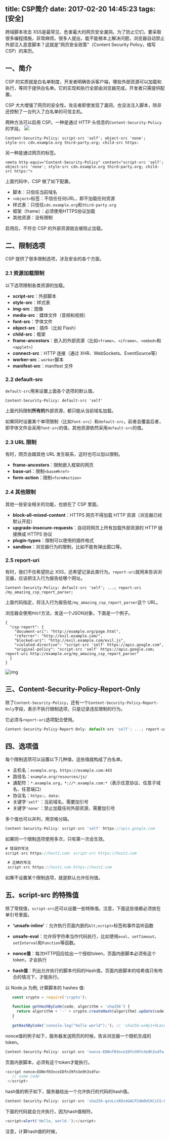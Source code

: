 title: CSP简介
date: 2017-02-20 14:45:23
tags: [安全]
---
跨域脚本攻击 XSS是最常见、危害最大的网页安全漏洞。为了防止它们，要采取很多编程措施，非常麻烦。很多人提出，能不能根本上解决问题，浏览器自动禁止外部注入恶意脚本？这就是"网页安全政策"（Content Security Policy，缩写 CSP）的来历。

## 一、简介
CSP 的实质就是白名单制度，开发者明确告诉客户端，哪些外部资源可以加载和执行，等同于提供白名单。它的实现和执行全部由浏览器完成，开发者只需提供配置。

CSP 大大增强了网页的安全性。攻击者即使发现了漏洞，也没法注入脚本，除非还控制了一台列入了白名单的可信主机。

两种方法可以启用 CSP。一种是通过 HTTP 头信息的`Content-Security-Policy`的字段。
![](http://7xq1il.com1.z0.glb.clouddn.com/csp01.jpg)

```
Content-Security-Policy: script-src 'self'; object-src 'none';
style-src cdn.example.org third-party.org; child-src https:
```
另一种是通过网页的<meta>标签。
```
<meta http-equiv="Content-Security-Policy" content="script-src 'self'; object-src 'none'; style-src cdn.example.org third-party.org; child-src https:">
```
上面代码中，CSP 做了如下配置。

- 脚本：只信任当前域名
- `<object>`标签：不信任任何URL，即不加载任何资源
- 样式表：只信任`cdn.example.org`和`third-party.org`
- 框架（frame）：必须使用HTTPS协议加载
- 其他资源：没有限制

启用后，不符合 CSP 的外部资源就会被阻止加载。

## 二、限制选项
CSP 提供了很多限制选项，涉及安全的各个方面。

### 2.1 资源加载限制
以下选项限制各类资源的加载。
- **script-src**：外部脚本
- **style-src**：样式表
- **img-src**：图像
- **media-src**：媒体文件（音频和视频）
- **font-src**：字体文件
- **object-src**：插件（比如 Flash）
- **child-src**：框架
- **frame-ancestors**：嵌入的外部资源（比如`<frame>`、`<iframe>`、`<embed>`和`<applet>`）
- **connect-src**：HTTP 连接（通过 XHR、WebSockets、EventSource等）
- **worker-src**：`worker`脚本
- **manifest-src**：manifest 文件

### 2.2 default-src
`default-src`用来设置上面各个选项的默认值。

```
Content-Security-Policy: default-src 'self'
```

上面代码限制**所有的**外部资源，都只能从当前域名加载。

如果同时设置某个单项限制（比如`font-src`）和`default-src`，前者会覆盖后者，即字体文件会采用`font-src`的值，其他资源依然采用`default-src`的值。

### 2.3 URL 限制
有时，网页会跟其他 URL 发生联系，这时也可以加以限制。

- **frame-ancestors**：限制嵌入框架的网页
- **base-uri**：限制`<base#href>`
- **form-action**：限制`<form#action>`

### 2.4 其他限制
其他一些安全相关的功能，也放在了 CSP 里面。

- **block-all-mixed-content**：HTTPS 网页不得加载 HTTP 资源（浏览器已经默认开启）
- **upgrade-insecure-requests**：自动将网页上所有加载外部资源的 HTTP 链接换成 HTTPS 协议
- **plugin-types**：限制可以使用的插件格式
- **sandbox**：浏览器行为的限制，比如不能有弹出窗口等。

### 2.5 report-uri

有时，我们不仅希望防止 XSS，还希望记录此类行为。`report-uri`就用来告诉浏览器，应该把注入行为报告给哪个网址。

```
Content-Security-Policy: default-src 'self'; ...; report-uri /my_amazing_csp_report_parser;
```

上面代码指定，将注入行为报告给`/my_amazing_csp_report_parser`这个 URL。

浏览器会使用`POST`方法，发送一个JSON对象，下面是一个例子。

 ```
 {
   "csp-report": {
     "document-uri": "http://example.org/page.html",
     "referrer": "http://evil.example.com/",
     "blocked-uri": "http://evil.example.com/evil.js",
     "violated-directive": "script-src 'self' https://apis.google.com",
     "original-policy": "script-src 'self' https://apis.google.com; report-uri http://example.org/my_amazing_csp_report_parser"
   }
 }
 ```

![img](http://7xq1il.com1.z0.glb.clouddn.com/csp02.png)

## 三、Content-Security-Policy-Report-Only
除了`Content-Security-Policy`，还有一个`Content-Security-Policy-Report-Only`字段，表示不执行限制选项，只是记录违反限制的行为。

它必须与`report-uri`选项配合使用。
```javascript
Content-Security-Policy-Report-Only: default-src 'self'; ...; report-uri /my_amazing_csp_report_parser;
```

## 四、选项值
每个限制选项可以设置以下几种值，这些值就构成了白名单。
- 主机名：`example.org`，`https://example.com:443`
- 路径名：`example.org/resources/js/`
-  通配符：`*.example.org`，`*://*.example.com:*`（表示任意协议、任意子域名、任意端口）
- 协议名：`https:`、`data:`
- 关键字`'self'`：当前域名，需要加引号
- 关键字`'none'`：禁止加载任何外部资源，需要加引号

多个值也可以并列，用空格分隔。
```javascript
Content-Security-Policy: script-src 'self' https://apis.google.com
```

如果同一个限制选项使用多次，只有第一次会生效。
```javascript
# 错误的写法
script-src https://host1.com; script-src https://host2.com

 # 正确的写法
 script-src https://host1.com https://host2.com
```
如果不设置某个限制选项，就是默认允许任何值。

## 五、script-src 的特殊值
除了常规值，`script-src`还可以设置一些特殊值。注意，下面这些值都必须放在单引号里面。

- **'unsafe-inline'**：允许执行页面内嵌的`&lt;script>`标签和事件监听函数

- **unsafe-eval**：允许将字符串当作代码执行，比如使用`eval`、`setTimeout`、`setInterval`和`Function`等函数。

- **nonce值**：每次HTTP回应给出一个授权token，页面内嵌脚本必须有这个token，才会执行

- **hash值**：列出允许执行的脚本代码的Hash值，页面内嵌脚本的哈希值只有吻合的情况下，才能执行。

以 Node.js 为例, 计算脚本的 hashes 值:
```javascript
   const crypto = require('crypto');
   
   function getHashByCode(code, algorithm = 'sha256') {
     return algorithm + '-' + crypto.createHash(algorithm).update(code, 'utf8').digest("base64");
   }
   
   getHashByCode('console.log("hello world");'); // 'sha256-wxWy1+9LmiuOeDwtQyZNmWpT0jqCUikqaqVlJdtd
```

nonce值的例子如下，服务器发送网页的时候，告诉浏览器一个随机生成的token。

```javascript
Content-Security-Policy: script-src 'nonce-EDNnf03nceIOfn39fn3e9h3sdfa'
```

页面内嵌脚本，必须有这个token才能执行。

```javascript
<script nonce=EDNnf03nceIOfn39fn3e9h3sdfa>
   // some code
 </script>
```

hash值的例子如下，服务器给出一个允许执行的代码的hash值。

```javascript
Content-Security-Policy: script-src 'sha256-qznLcsROx4GACP2dm0UCKCzCG-HiZ1guq6ZZDob_Tng='
```

下面的代码就会允许执行，因为hash值相符。

```javascript
<script>alert('Hello, world.');</script>
```

注意，计算hash值的时候，<script>标签不算在内。
除了`script-src`选项，nonce值和hash值还可以用在`style-src`选项，控制页面内嵌的样式表。

## 六、注意点
（1）`script-src`和`object-src`是必设的，除非设置了`default-src`。

因为攻击者只要能注入脚本，其他限制都可以规避。而`object-src`必设是因为 Flash 里面可以执行外部脚本。

（2）`script-src`不能使用`unsafe-inline`关键字（除非伴随一个nonce值），也不能允许设置`data:`URL。

下面是两个恶意攻击的例子。

```javascript
<img src="x" onerror="evil()">
<script src="data:text/javascript,evil()"></script>
```

（3）必须特别注意 JSONP 的回调函数。

```javascript
<script
  src="/path/jsonp?callback=alert(document.domain)//">
</script>
```

上面的代码中，虽然加载的脚本来自当前域名，但是通过改写回调函数，攻击者依然可以执行恶意代码。
